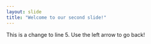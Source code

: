 ```yaml
---
layout: slide
title: "Welcome to our second slide!"
---
```

This is a change to line 5. 
Use the left arrow to go back!
